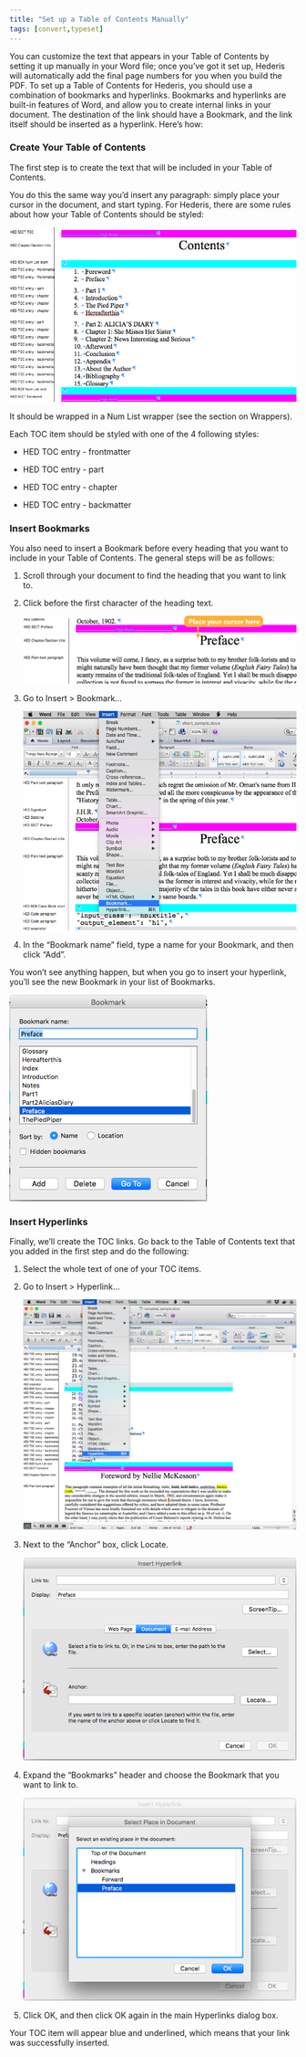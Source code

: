 ```yaml
---
title: "Set up a Table of Contents Manually"
tags: [convert,typeset]
---
```

 
<html><body><section data-type="chapter" class="hsecchapter" data-hederis-type="hsecchapter" id="setup-a-toc" data-pi-attrs="id: setup-a-toc; data-tags: convert,typeset;" role="doc-chapter" data-tags="convert,typeset" data-author-name=" " data-book-title=" " title="Set up a Table of Contents Manually"><p class="hblkp" data-hederis-type="hblkp" id="pANUAwMcO">You can customize the text that appears in your Table of Contents by setting it up manually in your Word file; once you&#8217;ve got it set up, Hederis will automatically add the final page numbers for you when you build the PDF. To set up a Table of Contents for Hederis, you should use a combination of bookmarks and hyperlinks. Bookmarks and hyperlinks are built-in features of Word, and allow you to create internal links in your document. The destination of the link should have a Bookmark, and the link itself should be inserted as a hyperlink. Here&#8217;s how:</p><section class="hwprsubsection" data-hederis-type="hwprsubsection" id="pB7Eou4Ck" data-type="subsection" title="Create Your Table of Contents"><h1 data-hederis-type="hblktitle" class="hblktitle" id="prgIdPyRu">Create Your Table of Contents</h1><p class="hblkp" data-hederis-type="hblkp" id="pvVDqueuh">The first step is to create the text that will be included in your Table of Contents.</p><p class="hblkp" data-hederis-type="hblkp" id="p3JWPoiky">You do this the same way you&#8217;d insert any paragraph: simply place your cursor in the document, and start typing. For Hederis, there are some rules about how your Table of Contents should be styled:</p><img data-hederis-type="hblkimg" class="hblkimg" id="pYu1hOKs8" src="/images/toc0_1.png" data-img-src="/images/toc0_1.png"/><p class="hblkp" data-hederis-type="hblkp" id="p3bCqkqtb">It should be wrapped in a Num List wrapper (see the section on Wrappers).</p><p class="hblkp" data-hederis-type="hblkp" id="plj7T7dp0">Each TOC item should be styled with one of the 4 following styles:</p><ul class="hwprbulletlist" data-hederis-type="hwprbulletlist" id="prbPoejgI"><li class="hblkuli" data-hederis-type="hblkuli" id="ligvjeV1CS"><p class="hblkuli" data-hederis-type="hblklip" id="pgQQV5KtH">HED TOC entry - frontmatter</p></li><li class="hblkuli" data-hederis-type="hblkuli" id="linNCLPClf"><p class="hblkuli" data-hederis-type="hblklip" id="pKdvPBNUD">HED TOC entry - part</p></li><li class="hblkuli" data-hederis-type="hblkuli" id="li6MaWLDlf"><p class="hblkuli" data-hederis-type="hblklip" id="pkPN0h2qV">HED TOC entry - chapter</p></li><li class="hblkuli" data-hederis-type="hblkuli" id="lioD4CurSs"><p class="hblkuli" data-hederis-type="hblklip" id="pwnTRBW6N">HED TOC entry - backmatter</p></li></ul></section><section class="hwprsubsection" data-hederis-type="hwprsubsection" id="p4Zm8wyCz" data-type="subsection" title="Insert Bookmarks"><h1 data-hederis-type="hblktitle" class="hblktitle" id="pC1drCqQk">Insert Bookmarks</h1><p class="hblkp" data-hederis-type="hblkp" id="p7mZ9i4WH">You also need to insert a Bookmark before every heading that you want to include in your Table of Contents. The general steps will be as follows:</p><ol class="hwprnumlist" data-hederis-type="hwprnumlist" id="peJmwqAeX"><li class="hblkoli" data-hederis-type="hblkoli" id="libpeVhZcd"><p class="hblkoli" data-hederis-type="hblklip" id="pkPrdkPVF">Scroll through your document to find the heading that you want to link to.</p></li><li class="hblkoli" data-hederis-type="hblkoli" id="liJZgDRLum"><p class="hblkoli" data-hederis-type="hblklip" id="pk7JuEC29">Click before the first character of the heading text.</p><img data-hederis-type="hblkimg" class="hblkimg" id="pZnHeZiJW" src="/images/toc1_1.png" data-img-src="/images/toc1_1.png"/></li><li class="hblkoli" data-hederis-type="hblkoli" id="li9JYhZm5k"><p class="hblkoli" data-hederis-type="hblklip" id="pMRXiETAF">Go to Insert &gt; Bookmark&#8230;</p><img data-hederis-type="hblkimg" class="hblkimg" id="pg3kdSe79" src="/images/toc1_2.png" data-img-src="/images/toc1_2.png"/></li><li class="hblkoli" data-hederis-type="hblkoli" id="lifBu2gk6f"><p class="hblkoli" data-hederis-type="hblklip" id="pV42ykPDT">In the &#8220;Bookmark name&#8221; field, type a name for your Bookmark, and then click &#8220;Add&#8221;.</p></li></ol><p class="hblkp" data-hederis-type="hblkp" id="pPNQeYtTF">You won&#8217;t see anything happen, but when you go to insert your hyperlink, you&#8217;ll see the new Bookmark in your list of Bookmarks.</p><img data-hederis-type="hblkimg" class="hblkimg" id="pD1EzpsEN" src="/images/toc1_3.png" data-img-src="/images/toc1_3.png"/></section><section class="hwprsubsection" data-hederis-type="hwprsubsection" id="pPvpFvx2p" data-type="subsection" title="Insert Hyperlinks"><h1 data-hederis-type="hblktitle" class="hblktitle" id="pWygbsp8i">Insert Hyperlinks</h1><p class="hblkp" data-hederis-type="hblkp" id="pR9HDPZFX">Finally, we&#8217;ll create the TOC links. Go back to the Table of Contents text that you added in the first step and do the following:</p><ol class="hwprnumlist" data-hederis-type="hwprnumlist" id="pUuRst8ZP"><li class="hblkoli" data-hederis-type="hblkoli" id="liIbcF0jUq"><p class="hblkoli" data-hederis-type="hblklip" id="pKzQ2I4rU">Select the whole text of one of your TOC items.</p></li><li class="hblkoli" data-hederis-type="hblkoli" id="libhGTrf7k"><p class="hblkoli" data-hederis-type="hblklip" id="peLaZZZSY">Go to Insert &gt; Hyperlink&#8230;</p><img data-hederis-type="hblkimg" class="hblkimg" id="pemCA2beP" src="/images/hyperlink1.png" data-img-src="/images/hyperlink1.png"/></li><li class="hblkoli" data-hederis-type="hblkoli" id="liGJzVONgI"><p class="hblkoli" data-hederis-type="hblklip" id="pktLXBbI5">Next to the &#8220;Anchor&#8221; box, click Locate.</p><img data-hederis-type="hblkimg" class="hblkimg" id="plZm7SgbA" src="/images/hyperlink2.png" data-img-src="/images/hyperlink2.png"/></li><li class="hblkoli" data-hederis-type="hblkoli" id="lib28wGMEY"><p class="hblkoli" data-hederis-type="hblklip" id="pZTAFozp5">Expand the &#8220;Bookmarks&#8221; header and choose the Bookmark that you want to link to.</p><img data-hederis-type="hblkimg" class="hblkimg" id="p4f7tY8QY" src="/images/hyperlink4.png" data-img-src="/images/hyperlink4.png"/></li><li class="hblkoli" data-hederis-type="hblkoli" id="li78rwoeqm"><p class="hblkoli" data-hederis-type="hblklip" id="pRhasEp1K">Click OK, and then click OK again in the main Hyperlinks dialog box.</p></li></ol><p class="hblkp" data-hederis-type="hblkp" id="p156rxKae">Your TOC item will appear blue and underlined, which means that your link was successfully inserted.</p></section></section></body></html>
